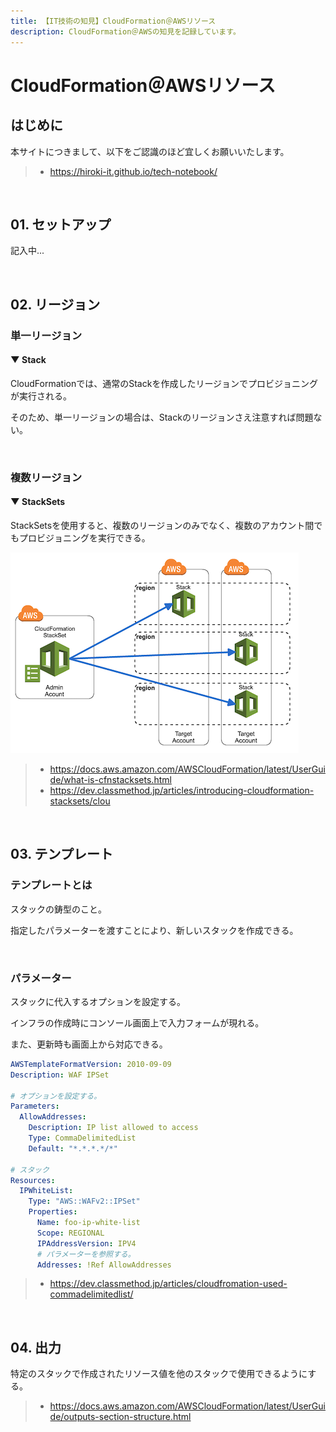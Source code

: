 ```yaml
---
title: 【IT技術の知見】CloudFormation＠AWSリソース
description: CloudFormation＠AWSの知見を記録しています。
---
```


# CloudFormation＠AWSリソース

## はじめに

本サイトにつきまして、以下をご認識のほど宜しくお願いいたします。

> - https://hiroki-it.github.io/tech-notebook/

<br>

## 01. セットアップ

記入中...

<br>

## 02. リージョン

### 単一リージョン

#### ▼ Stack

CloudFormationでは、通常のStackを作成したリージョンでプロビジョニングが実行される。

そのため、単一リージョンの場合は、Stackのリージョンさえ注意すれば問題ない。

<br>

### 複数リージョン

#### ▼ StackSets

StackSetsを使用すると、複数のリージョンのみでなく、複数のアカウント間でもプロビジョニングを実行できる。

![cloudformation_stacksets](https://raw.githubusercontent.com/hiroki-it/tech-notebook-images/master/images/cloudformation_stacksets.png)

> - https://docs.aws.amazon.com/AWSCloudFormation/latest/UserGuide/what-is-cfnstacksets.html
> - https://dev.classmethod.jp/articles/introducing-cloudformation-stacksets/clou

<br>

## 03. テンプレート

### テンプレートとは

スタックの鋳型のこと。

指定したパラメーターを渡すことにより、新しいスタックを作成できる。

<br>

### パラメーター

スタックに代入するオプションを設定する。

インフラの作成時にコンソール画面上で入力フォームが現れる。

また、更新時も画面上から対応できる。

```yaml
AWSTemplateFormatVersion: 2010-09-09
Description: WAF IPSet

# オプションを設定する。
Parameters:
  AllowAddresses:
    Description: IP list allowed to access
    Type: CommaDelimitedList
    Default: "*.*.*.*/*"

# スタック
Resources:
  IPWhiteList:
    Type: "AWS::WAFv2::IPSet"
    Properties:
      Name: foo-ip-white-list
      Scope: REGIONAL
      IPAddressVersion: IPV4
      # パラメーターを参照する。
      Addresses: !Ref AllowAddresses
```

> - https://dev.classmethod.jp/articles/cloudfromation-used-commadelimitedlist/

<br>

## 04. 出力

特定のスタックで作成されたリソース値を他のスタックで使用できるようにする。

> - https://docs.aws.amazon.com/AWSCloudFormation/latest/UserGuide/outputs-section-structure.html

<br>

